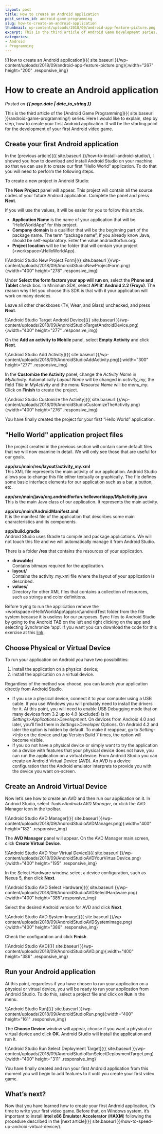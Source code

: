 ```yaml
---
layout: post
title: How to create an Android application
post_series_id: android-game-programming
slug: how-to-create-an-android-application
thumbnail: wp-content/uploads/2018/09/android-app-feature-picture.png
excerpt: This is the third article of Android Game Development series. Here I would like to explain, step by step, how to create an Android application.
categories:
- Android
- Programming
---
```


![How to create an Android application]({{ site.baseurl }}/wp-content/uploads/2018/09/android-app-feature-picture.png){:width="267" height="200" .responsive_img}

# How to create an Android application
_Posted on **{{ page.date | date_to_string }}**_

This is the third article of the [Android Game Programming]({{ site.baseurl }}/android-game-programming/) series. Here I would like to explain, step by step, how to create your first Android application. It will be the starting point for the development of your first Android video game.

## Create your first Android application

In the [previous article]({{ site.baseurl }}/how-to-install-android-studio/), I showed you how to download and install Android Studio on your machine so that we can use it to create our first “Hello World” application. To do that you will need to perform the following steps.

To create a new project in Android Studio:

The **New Project** panel will appear. This project will contain all the source codes of your future Android application. Complete the panel and press **Next**.

If you will use the values, it will be easier for you to follow this article.

- **Application Name** is the name of your application that will be “HelloWorldApp” for this project.
- **Company domain** is a qualifier that will be the beginning part of the package name. The term “package name”, if you already know Java, should be self-explanatory. Enter the value androidforfun.org.
- **Project location** will be the folder that will contain your project (&lt;workspace&gt;\\HelloWorldApp).

![Android Studio New Project Form]({{ site.baseurl }}/wp-content/uploads/2018/09/AndroidStudioNewProjectForm.png){:width="400" height="278" .responsive_img}

Under **Select the form factors your app will run on**, select the **Phone and Tablet** check box. In Minimum SDK, select **API 8: Android 2.2 (Froyo)**. The reason why I let you choose this SDK is that with it your application will work on many devices.

Leave all other checkboxes (TV, Wear, and Glass) unchecked, and press **Next**.

![Android Studio Target Android Device]({{ site.baseurl }}/wp-content/uploads/2018/09/AndroidStudioTargetAndroidDevice.png){:width="400" height="277" .responsive_img}

On the **Add an activity to Mobile** panel, select **Empty Activity** and click **Next**.

![Android Studio Add Activity]({{ site.baseurl }}/wp-content/uploads/2018/09/AndroidStudioAddActivity.png){:width="300" height="277" .responsive_img}

In the **Customize the Activity** panel, change the _Activity Name_ in _MyActivity_. Automatically _Layout Name_ will be changed in _activity\_my_, the field _Title_ in _MyActivity_ and the menu _Resource Name_ will be _menu\_my_. Click on **Finish** to create the project.

![Android Studio Customize the Activity]({{ site.baseurl }}/wp-content/uploads/2018/09/AndroidStudioCustomizeTheActivity.png){:width="400" height="276" .responsive_img}

You have finally created the project for your first “Hello World” application.

## "Hello World" application project files

The project created in the previous section will contain some default files that we will now examine in detail. We will only see those that are useful for our goals.

**app/src/main/res/layout/activity\_my.xml**  
This XML file represents the main activity of our application. Android Studio allows you to change this file either textually or graphically. The file defines some basic interface elements for our application such as a bar, a button, etc.

**app/src/main/java/org.androidforfun.helloworldapp/MyActivity.java**  
This is the main Java class of our application. It represents the main activity.

**app/src/main/AndroidManifest.xml**  
It is the manifest file of the application that describes some main characteristics and its components.

**app/build.gradle**  
Android Studio uses Gradle to compile and package applications. We will not touch this file and we will automatically manage it from Android Studio.

There is a folder **/res** that contains the resources of your application.

- **drawable/**  
    Contains bitmaps required for the application.
- **layout/**  
    Contains the activity\_my.xml file where the layout of your application is described.
- **values/**  
    Directory for other XML files that contains a collection of resources, such as strings and color definitions.

Before trying to run the application remove the &lt;workspace&gt;\\HelloWorldApp\\app\\src\\androidTest folder from the file system because it is useless for our purposes. Sync files to Android Studio by going to the Android TAB on the left and right clicking on the app and selecting Synchronize ‘app’. If you want you can download the code for this exercise at this [link](https://github.com/sasadangelo/HelloWorldApp/archive/0.0.1.zip).

## Choose Physical or Virtual Device

To run your application on Android you have two possibilities:

1. install the application on a physical device;
2. install the application on a virtual device.

Regardless of the method you choose, you can launch your application directly from Android Studio.

- If you use a physical device, connect it to your computer using a USB cable. If you use Windows you will probably need to install the drivers for it. At this point, you will need to enable USB Debugging mode that on many devices from 3.2 up to 4.0 (excluded) is in _Settings&gt;Applications&gt;Development_. On devices from Android 4.0 and later, you’ll find them in _Settings&gt;Developer_ Options. On Android 4.2 and later the option is hidden by default. To make it reappear, go to _Setting-&gt;Info_ on the device and tap Version Build 7 times, the option will become visible.
- If you do not have a physical device or simply want to try the application on a device with features that your physical device does not have, you can run the application on a virtual device. From Android Studio you can create an Android Virtual Device (AVD). An AVD is a device configuration that the Android emulator interprets to provide you with the device you want on-screen.

## Create an Android Virtual Device

Now let’s see how to create an AVD and then run our application on it. In Android Studio, select _Tools>Android>AVD Manager_, or click the AVD Manager icon in the toolbar.

![Android Studio AVD Manager]({{ site.baseurl }}/wp-content/uploads/2018/09/AndroidStudioAVDManager.png){:width="400" height="182" .responsive_img}

The **AVD Manager** panel will appear. On the AVD Manager main screen, click **Create Virtual Device**.

![Android Studio AVD Your Virtual Device]({{ site.baseurl }}/wp-content/uploads/2018/09/AndroidStudioAVDYourVirtualDevice.png){:width="400" height="195" .responsive_img}

In the Select Hardware window, select a device configuration, such as Nexus 5, then click **Next**.

![Android Studio AVD Select Hardware]({{ site.baseurl }}/wp-content/uploads/2018/09/AndroidStudioAVDSelectHardware.png){:width="400" height="385".responsive_img}

Select the desired Android version for AVD and click **Next**.

![Android Studio AVD System Image]({{ site.baseurl }}/wp-content/uploads/2018/09/AndroidStudioAVDSystemImage.png){:width="400" height="386" .responsive_img}

Check the configuration and click **Finish**.

![Android Studio AVD]({{ site.baseurl }}/wp-content/uploads/2018/09/AndroidStudioAVD.png){:width="400" height="386" .responsive_img}

## Run your Android application

At this point, regardless if you have chosen to run your application on a physical or virtual device, you will be ready to run your application from Android Studio. To do this, select a project file and click on **Run** in the menu.

![Android Studio Run]({{ site.baseurl }}/wp-content/uploads/2018/09/AndroidStudioRun.png){:width="400" height="161" .responsive_img}

The **Choose Device** window will appear, choose if you want a physical or virtual device and click **OK**. Android Studio will install the application and run it.

![Android Studio Run Select Deployment Target]({{ site.baseurl }}/wp-content/uploads/2018/09/AndroidStudioRunSelectDeploymentTarget.png){:width="400" height="311" .responsive_img}

You have finally created and run your first Android application from this moment you will begin to add features to it until you create your first video game.

## What’s next?

Now that you have learned how to create your first Android application, it’s time to write your first video game. Before that, on Windows system, it’s important to install **Intel x86 Emulator Accelerator** (**HAXM**) following the procedure described in the [next article]({{ site.baseurl }}/how-to-speed-up-android-virtual-device/).
